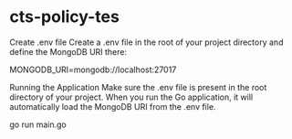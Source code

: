 # cts-policy-tes


Create .env file
Create a .env file in the root of your project directory and define the MongoDB URI there:

MONGODB_URI=mongodb://localhost:27017

Running the Application
Make sure the .env file is present in the root directory of your project. When you run the Go application, it will automatically load the MongoDB URI from the .env file.

go run main.go
